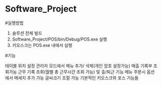 # Software_Project

#실행방법
1. 솔루션 전체 빌드
2. Software_Project/POS/bin/Debug/POS.exe 실행
3. 키오스크는 POS.exe 내에서 실행


#기능

테이블 위치 설정
관리자 모드에서 메뉴 추가/ 삭제(개인 암호 설정가능)
매출 기록부 조회가능
근무 기록 조회(월별 총 근무시간 조회 가능) 및 출/퇴근 기능
메뉴 주문시 옵션에서 메세지 추가 가능
글씨크기 조절 가능
기본적인 키오스크와 포스 기능들
